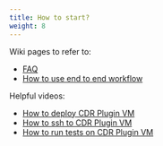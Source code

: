 ```yaml
---
title: How to start?
weight: 8
---
```

Wiki pages to refer to: 
- [FAQ](https://github.com/filetrust/cdr-plugin-folder-to-folder/blob/lestat/website/data/6.%20FAQ.md)
- [How to use end to end workflow](https://github.com/filetrust/cdr-plugin-folder-to-folder/blob/lestat/website/data/4.%20How%20to%20use%20end%20to%20end%20workflow.md)

Helpful videos:
- [How to deploy CDR Plugin VM](https://www.loom.com/share/ab2b8904104843c5af424484c57a380a)
- [How to ssh to CDR Plugin VM](https://www.loom.com/share/ab2b8904104843c5af424484c57a380a)
- [How to run tests on CDR Plugin VM](https://www.youtube.com/watch?v=VVLtm7BAK9A&ab_channel=GlasswallEngineering)
